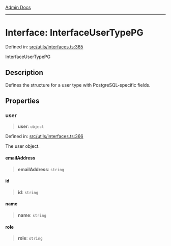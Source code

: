[Admin Docs](/)

***

# Interface: InterfaceUserTypePG

Defined in: [src/utils/interfaces.ts:365](https://github.com/PalisadoesFoundation/talawa-admin/blob/main/src/utils/interfaces.ts#L365)

InterfaceUserTypePG

## Description

Defines the structure for a user type with PostgreSQL-specific fields.

## Properties

### user

> **user**: `object`

Defined in: [src/utils/interfaces.ts:366](https://github.com/PalisadoesFoundation/talawa-admin/blob/main/src/utils/interfaces.ts#L366)

The user object.

#### emailAddress

> **emailAddress**: `string`

#### id

> **id**: `string`

#### name

> **name**: `string`

#### role

> **role**: `string`
